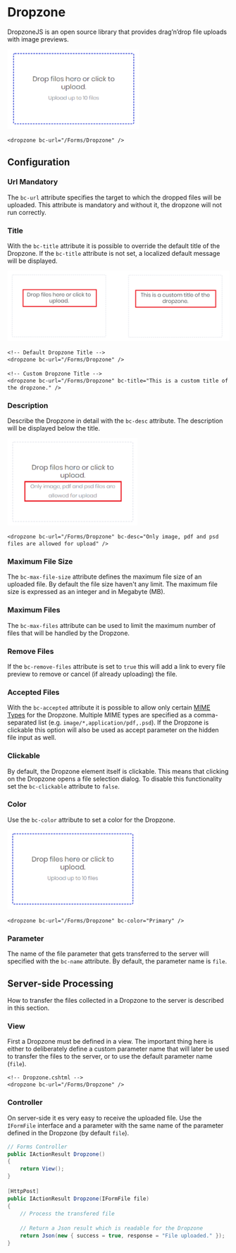 ﻿# Dropzone

DropzoneJS is an open source library that provides drag’n’drop file uploads with image previews.

<img class="img-shadow img-responsive center-block" src="https://raw.githubusercontent.com/brecons/metronic-tag-helper/master/docs/images/dropzone_01.png" width="299" alt="Mecons Dropzone">

```markup
<dropzone bc-url="/Forms/Dropzone" />
```

## Configuration

### Url <span class="badge info">Mandatory</span>

The `bc-url` attribute specifies the target to which the dropped files will be uploaded. This attribute is mandatory and without it, the dropzone will not run correctly.

### Title

With the `bc-title` attribute it is possible to override the default title of the Dropzone. If the `bc-title` attribute is not set, a localized default message will be displayed.

<img class="img-shadow img-responsive center-block" src="https://raw.githubusercontent.com/brecons/metronic-tag-helper/master/docs/images/dropzone_02.png" width="648" alt="Dropzone Title">

```markup
<!-- Default Dropzone Title -->
<dropzone bc-url="/Forms/Dropzone" />

<!-- Custom Dropzone Title -->
<dropzone bc-url="/Forms/Dropzone" bc-title="This is a custom title of the dropzone." />
```

### Description

Describe the Dropzone in detail with the `bc-desc` attribute. The description will be displayed below the title.

<img class="img-shadow img-responsive center-block" src="https://raw.githubusercontent.com/brecons/metronic-tag-helper/master/docs/images/dropzone_03.png" width="295" alt="Dropzone Description">

```markup
<dropzone bc-url="/Forms/Dropzone" bc-desc="Only image, pdf and psd files are allowed for upload" />
```

### Maximum File Size

The `bc-max-file-size` attribute defines the maximum file size of an uploaded file. By default the file size haven't any limit. The maximum file size is expressed as an integer and in Megabyte (MB).

### Maximum Files

The `bc-max-files` attribute can be used to limit the maximum number of files that will be handled by the Dropzone.

### Remove Files

If the `bc-remove-files` attribute is set to `true` this will add a link to every file preview to remove or cancel (if already uploading) the file.

### Accepted Files

With the `bc-accepted` attribute it is possible to allow only certain [MIME Types](https://developer.mozilla.org/en-US/docs/Web/HTTP/Basics_of_HTTP/MIME_types) for the Dropzone. Multiple MIME types are specified as a comma-separated list (e.g. `image/*,application/pdf,.psd`). If the Dropzone is clickable this option will also be used as accept parameter on the hidden file input as well.

### Clickable

By default, the Dropzone element itself is clickable. This means that clicking on the Dropzone opens a file selection dialog. To disable this functionality set the `bc-clickable` attribute to `false`.

### Color

Use the `bc-color` attribute to set a color for the Dropzone.

<img class="img-shadow img-responsive center-block" src="https://raw.githubusercontent.com/brecons/metronic-tag-helper/master/docs/images/dropzone_04.png" width="297" alt="Dropzone Color">

```markup
<dropzone bc-url="/Forms/Dropzone" bc-color="Primary" />
```

### Parameter

The name of the file parameter that gets transferred to the server will specified with the `bc-name` attribute. By default, the parameter name is `file`.

## Server-side Processing

How to transfer the files collected in a Dropzone to the server is described in this section.

### View

First a Dropzone must be defined in a view. The important thing here is either to deliberately define a custom parameter name that will later be used to transfer the files to the server, or to use the default parameter name (`file`).

```markup
<!-- Dropzone.cshtml -->
<dropzone bc-url="/Forms/Dropzone" />
```

### Controller

On server-side it es very easy to receive the uploaded file. Use the `IFormFile` interface and a parameter with the same name of the parameter defined in the Dropzone (by default `file`).

```csharp
// Forms Controller
public IActionResult Dropzone()
{
    return View();
}

[HttpPost]
public IActionResult Dropzone(IFormFile file)
{
    // Process the transfered file

    // Return a Json result which is readable for the Dropzone
    return Json(new { success = true, response = "File uploaded." });
}
```